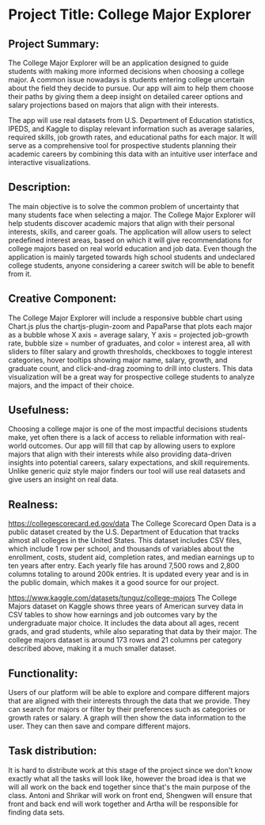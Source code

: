 # Project Title: College Major Explorer

## Project Summary:
The College Major Explorer will be an application designed to guide students with making more informed decisions when choosing a college major. A common issue nowadays is students entering college uncertain about the field they decide to pursue.
Our app will aim to help them choose their paths by giving them a deep insight on detailed career options and salary projections based on majors that align with their interests. 

The app will use real datasets from U.S. Department of Education statistics, IPEDS, and Kaggle to display relevant information such as average salaries, required skills, job growth rates, and educational paths for each major. It will serve as a comprehensive tool for prospective students planning their academic careers by combining this data with an intuitive user interface and interactive visualizations.

## Description:
The main objective is to solve the common problem of uncertainty that many students face when selecting a major.  The College Major Explorer will help students discover academic majors that align with their personal interests, skills, and career goals. The application will allow users to select predefined interest areas, based on which it will give recommendations for college majors based on real world education and job data. Even though the application is mainly targeted towards high school students and undeclared college students, anyone considering a career switch will be able to benefit from it.

## Creative Component:
The College Major Explorer will include a responsive bubble chart using Chart.js plus the chartjs-plugin-zoom and PapaParse that plots each major as a bubble whose X axis = average salary, Y axis = projected job-growth rate, bubble size = number of graduates, and color = interest area, all with sliders to filter salary and growth thresholds, checkboxes to toggle interest categories, hover tooltips showing major name, salary, growth, and graduate count, and click-and-drag zooming to drill into clusters. This data visualization will be a great way for prospective college students to analyze majors, and the impact of their choice.

## Usefulness:
Choosing a college major is one of the most impactful decisions students make, yet often there is a lack of access to reliable information with real-world outcomes. Our app will fill that cap by allowing users to explore majors that align with their interests while also providing data-driven insights into potential careers, salary expectations, and skill requirements. Unlike generic quiz style major finders our tool will use real datasets and give users an insight on real data.

## Realness:
https://collegescorecard.ed.gov/data
The College Scorecard Open Data is a public dataset created by the U.S. Department of Education that tracks almost all colleges in the United States. This dataset includes CSV files, which include 1 row per school, and thousands of variables about the enrollment, costs, student aid, completion rates, and median earnings up to ten years after entry. Each yearly file has around 7,500 rows and 2,800 columns totaling to around 200k entries. It is updated every year and is in the public domain, which makes it a good source for our project.

https://www.kaggle.com/datasets/tunguz/college-majors
The College Majors dataset on Kaggle shows three years of American survey data in CSV tables to show how earnings and job outcomes vary by the undergraduate major choice. It includes the data about all ages, recent grads, and grad students, while also separating that data by their major. The college majors dataset is around 173 rows and 21 columns per category described above, making it a much smaller dataset. 

## Functionality:
Users of our platform will be able to explore and compare different majors that are aligned with their interests through the data that we provide. They can search for majors or filter by their preferences such as categories or growth rates or salary. A graph will then show the data information to the user. They can then save and compare different majors. 

## Task distribution:
It is hard to distribute work at this stage of the project since we don't know exactly what all the tasks will look like, however the broad idea is that we will all work on the back end together since that's the main purpose of the class. Antoni and Shrikar will work on front end, Shengwen will ensure that front and back end will work together and Artha will be responsible for finding data sets.
